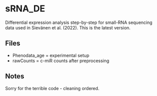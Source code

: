 # sRNA_DE
Differential expression analysis step-by-step for small-RNA sequencing data used in Sievänen et al. (2022). This is the latest version.

## Files
- Phenodata_age = experimental setup
- rawCounts = c-miR counts after preprocessing

## Notes
Sorry for the terrible code - cleaning ordered.
